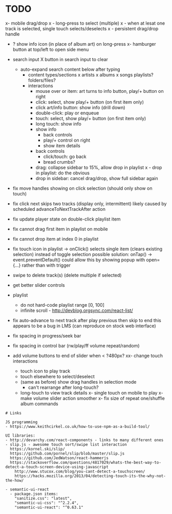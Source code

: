 # TODO

x- mobile drag/drop
x  - long-press to select (multiple)
x    - when at lesat one track is selected, single touch selects/deselects
x  - persistent drag/drop handle
  - ? show info icon (in place of album art) on long-press
x- hamburger button at top/left to open side menu
  - search input
      X button in search input to clear
    - auto-expand search content below after typing
      - content types/sections
x        artists
x        albums
x        songs
        playlists?
        folders/files?
      - interactions
        - mouse over or item: art turns to info button, play/+ button on right
        - click: select, show play/+ button (on first item only)
        - click art/info button: show info (drill down)
        - double-click: play or enqueue
        - touch: select, show play/+ button (on first item only)
        - long touch: show info
        - show info
          - back controls
          - play/+ control on right
          - show item details
        - back controls
          - click/touch: go back
          - bread crumbs?
        - drag: collapse sidebar to 15%, allow drop in playlist
x        - drop in playlist: do the obvious
        - drop in sidebar: cancel drag/drop, show full sidebar again

- fix move handles showing on click selection (should only show on touch)
- fix click next skips two tracks (display only, intermittent)
  likely caused by scheduled advanceToNextTrackAfter action
- fix update player state on double-click playlist item
- fix cannot drag first item in playlist on mobile
- fix cannot drop item at index 0 in playlist
- fix touch icon in playlist -> onClick() selects single item (clears existing
  selection) instead of toggle selection
  possible solution:
    onTap() -> event.preventDefault()
    could allow this by showing popup with open={...} rather than with trigger
- swipe to delete track(s) (delete multiple if selected)
- get better slider controls
- playlist
  - do not hard-code playlist range [0, 100]
  - infinite scroll - http://devblog.orgsync.com/react-list/
- fix auto-advance to next track after play previous then skip to end
  this appears to be a bug in LMS (can reproduce on stock web interface)
- fix spacing in progress/seek bar
- fix spacing in control bar (rw/play/ff volume repeat/random)
- add volume buttons to end of slider when < ?480px?
xx- change touch interactions
  - touch icon to play track
  - touch elsewhere to select/deselect
  - (same as before) show drag handles in selection mode
    - can't rearrange after long-touch?
  - long-touch to view track details
x- single touch on mobile to play
x- make volume slider action smoother
x- fix size of repeat one/shuffle album commands

~~~~~~~~~~~~~~~~~~~~~~~~~~~~~~~~~~~~~~~~~~~~~~~~~~~~~~~~~~~~~~~~~~~~~~~~~~~~~~~~
# Links

JS programming
- https://www.keithcirkel.co.uk/how-to-use-npm-as-a-build-tool/  

UI libraries:
- http://devarchy.com/react-components - links to many different ones
- slip.js - awesome touch sort/swipe list interaction
  https://kornel.ski/slip/
  https://github.com/pornel/slip/blob/master/slip.js
  https://github.com/JedWatson/react-hammerjs
  https://stackoverflow.com/questions/4817029/whats-the-best-way-to-detect-a-touch-screen-device-using-javascript
    http://www.stucox.com/blog/you-cant-detect-a-touchscreen/
    https://hacks.mozilla.org/2013/04/detecting-touch-its-the-why-not-the-how/

- semantic-ui-react
  - package.json items:
    "sanitize.css": "latest",
    "semantic-ui-css": "^2.2.4",
    "semantic-ui-react": "^0.63.1"
